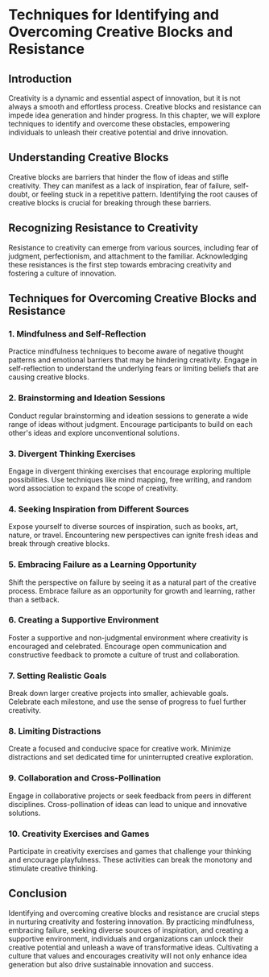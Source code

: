 # Techniques for Identifying and Overcoming Creative Blocks and Resistance

## Introduction

Creativity is a dynamic and essential aspect of innovation, but it is not always a smooth and effortless process. Creative blocks and resistance can impede idea generation and hinder progress. In this chapter, we will explore techniques to identify and overcome these obstacles, empowering individuals to unleash their creative potential and drive innovation.

## Understanding Creative Blocks

Creative blocks are barriers that hinder the flow of ideas and stifle creativity. They can manifest as a lack of inspiration, fear of failure, self-doubt, or feeling stuck in a repetitive pattern. Identifying the root causes of creative blocks is crucial for breaking through these barriers.

## Recognizing Resistance to Creativity

Resistance to creativity can emerge from various sources, including fear of judgment, perfectionism, and attachment to the familiar. Acknowledging these resistances is the first step towards embracing creativity and fostering a culture of innovation.

## Techniques for Overcoming Creative Blocks and Resistance

### 1\. **Mindfulness and Self-Reflection**

Practice mindfulness techniques to become aware of negative thought patterns and emotional barriers that may be hindering creativity. Engage in self-reflection to understand the underlying fears or limiting beliefs that are causing creative blocks.

### 2\. **Brainstorming and Ideation Sessions**

Conduct regular brainstorming and ideation sessions to generate a wide range of ideas without judgment. Encourage participants to build on each other's ideas and explore unconventional solutions.

### 3\. **Divergent Thinking Exercises**

Engage in divergent thinking exercises that encourage exploring multiple possibilities. Use techniques like mind mapping, free writing, and random word association to expand the scope of creativity.

### 4\. **Seeking Inspiration from Different Sources**

Expose yourself to diverse sources of inspiration, such as books, art, nature, or travel. Encountering new perspectives can ignite fresh ideas and break through creative blocks.

### 5\. **Embracing Failure as a Learning Opportunity**

Shift the perspective on failure by seeing it as a natural part of the creative process. Embrace failure as an opportunity for growth and learning, rather than a setback.

### 6\. **Creating a Supportive Environment**

Foster a supportive and non-judgmental environment where creativity is encouraged and celebrated. Encourage open communication and constructive feedback to promote a culture of trust and collaboration.

### 7\. **Setting Realistic Goals**

Break down larger creative projects into smaller, achievable goals. Celebrate each milestone, and use the sense of progress to fuel further creativity.

### 8\. **Limiting Distractions**

Create a focused and conducive space for creative work. Minimize distractions and set dedicated time for uninterrupted creative exploration.

### 9\. **Collaboration and Cross-Pollination**

Engage in collaborative projects or seek feedback from peers in different disciplines. Cross-pollination of ideas can lead to unique and innovative solutions.

### 10\. **Creativity Exercises and Games**

Participate in creativity exercises and games that challenge your thinking and encourage playfulness. These activities can break the monotony and stimulate creative thinking.

## Conclusion

Identifying and overcoming creative blocks and resistance are crucial steps in nurturing creativity and fostering innovation. By practicing mindfulness, embracing failure, seeking diverse sources of inspiration, and creating a supportive environment, individuals and organizations can unlock their creative potential and unleash a wave of transformative ideas. Cultivating a culture that values and encourages creativity will not only enhance idea generation but also drive sustainable innovation and success.
